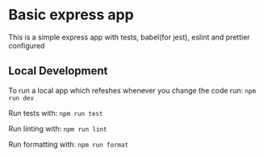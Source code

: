# Basic express app

This is a simple express app with tests, babel(for jest), eslint and prettier configured

## Local Development

To run a local app which refeshes whenever you change the code run: `npm run dev`

Run tests with: `npm run test`

Run linting with: `npm run lint`

Run formatting with: `npm run format`


